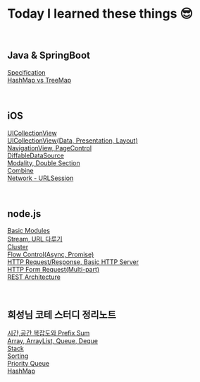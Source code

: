 # **Today I learned these things 😎**

<br>

## **Java & SpringBoot**
[Specification](https://github.com/geniusYoo/TIL/blob/main/SpringBoot/Specification.md)<br>
[HashMap vs TreeMap](https://github.com/geniusYoo/TIL/blob/main/SpringBoot/HashMap_TreeMap.md)



<br>

## **iOS**
[UICollectionView](https://github.com/geniusYoo/TIL/blob//iOS/July%2014%2C%202022.md) <br>
[UICollectionView(Data, Presentation, Layout)](https://.com/geniusYoo/TIL/blob/main/iOS/July%2018%2C%202022md) <br>
[NavigationView, PageControl](https://github.com//TIL/blob/main/iOS/July%2019%2C%202022.md) <br>
[DiffableDataSource](https://github.com/geniusYoo/TIL//main/iOS/July%2021%2C%202022.md)<br>
[Modality, Double Section](https://github.com/geniusYoo//blob/main/iOS/July%2024%2C%202022.md)<br>
[Combine](https://github.com/geniusYoo/TIL/blob/main/iOS/%2030%2C%202022.md)<br>
[Network - URLSession](https://github.com/geniusYoo/TIL/blob/main/iOS/August%202%2C%202022.md)

<br>

## **node.js**
[Basic Modules](https://github.com/geniusYoo/TIL/blob/node/1_January%2019%2C%202023.md)<br>
[Stream, URL 다루기](https://github.com/geniusYoo/TIL/blob/node/2_January%2019(2)%2C%202023.md)<br>
[Cluster](https://github.com/geniusYoo/TIL/blob/main/node/2020%2C%202023.md)<br>
[Flow Control(Async, Promise)](https://github.com/TIL/blob/main/node/4_January%2024%2C%202023.md)<br>
[HTTP Request/Response, Basic HTTP Server](https://github.geniusYoo/TIL/blob/main/node/5_January%2026%2C%202023.md)<br>
[HTTP Form Request(Multi-part)](https://github.com/TIL/blob/main/node/6_January%2027%2C%202023.md)<br>
[REST Architecture](https://github.com/<geniusYoo/TIL/blob/main/node/7_February%207%2C%202023.md)

<br>

## **희성님 코테 스터디 정리노트**
[시간,공간 복잡도와 Prefix Sum](https://github.com/geniusYoo/TIL/blob/main/%EC%A0%95%EB%A6%AC%EB%85%B8%ED%8A%B8/1%EA%B0%95%20-%20%EC%8B%9C%EA%B0%84%2C%20%EA%B3%B5%EA%B0%84%20%EB%B3%B5%EC%9E%A1%EB%8F%84%EC%99%80%20Prefix%20Sum.md)<br>
[Array, ArrayList, Queue, Deque](https://github.com/geniusYoo/TIL/blob/main/%EC%A0%95%EB%A6%AC%EB%85%B8%ED%8A%B8/2%EA%B0%95%20-%20Array%2C%20ArrayList%2C%20Queue%2C%20Deque.md)<br>
[Stack](https://github.com/geniusYoo/TIL/blob/main/%EC%A0%95%EB%A6%AC%EB%85%B8%ED%8A%B8/3%EA%B0%95%20-%20Stack.md)<br>
[Sorting](https://github.com/geniusYoo/TIL/blob/main/%EC%A0%95%EB%A6%AC%EB%85%B8%ED%8A%B8/4%EC%9E%A5%20-%20Sorting.md)<br>
[Priority Queue](https://github.com/geniusYoo/TIL/blob/main/%EC%A0%95%EB%A6%AC%EB%85%B8%ED%8A%B8/5%EC%9E%A5%20-%20Priority%20Queue.md)<br>
[HashMap](https://github.com/geniusYoo/TIL/blob/main/%EC%A0%95%EB%A6%AC%EB%85%B8%ED%8A%B8/6%EC%9E%A5%20-%20HashMap.md)
<br>


